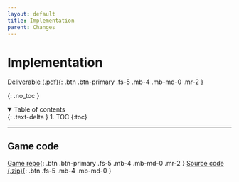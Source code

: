 ```yaml
---
layout: default
title: Implementation
parent: Changes
---
```


# Implementation

[Deliverable (.pdf)](../assets/deliverables-new/Impl2.pdf){: .btn .btn-primary .fs-5 .mb-4 .mb-md-0 .mr-2 }

{: .no_toc }

<details open markdown="block">
  <summary>
    Table of contents
  </summary>
  {: .text-delta }
1. TOC
{:toc}
</details>

---

## Game code

[Game repo](https://github.com/MrPoketes/ENG1-TEAM6-ASSESSMENT-2){: .btn .btn-primary .fs-5 .mb-4 .mb-md-0 .mr-2 } [Source code (.zip)](../assets/deliverables-new/GameSourceCode2.zip){: .btn .fs-5 .mb-4 .mb-md-0 }
